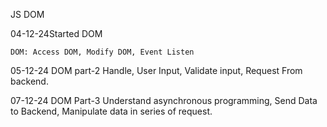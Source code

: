 JS DOM


04-12-24Started DOM
	
	
	DOM: Access DOM, Modify DOM, Event Listen

05-12-24
DOM part-2
	Handle, User Input, Validate input, Request From backend.

07-12-24
DOM Part-3
	Understand asynchronous programming, Send Data to Backend, Manipulate data in series of request. 